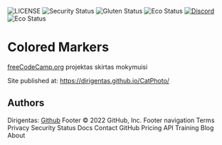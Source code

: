 ![LICENSE](https://img.shields.io/badge/license-MIT-blue.svg?style=flat-square)
![Security Status](https://img.shields.io/security-headers?label=Security&url=https%3A%2F%2Fgithub.com&style=flat-square)
![Gluten Status](https://img.shields.io/badge/Gluten-Free-green.svg)
![Eco Status](https://img.shields.io/badge/ECO-Friendly-green.svg)
[![Discord](https://discord.com/api/guilds/571393319201144843/widget.png)](https://discord.gg/dRwW4rw)
![Eco Status](https://www.codewars.com/users/Dirigentas/badges/small)

# Colored Markers

[freeCodeCamp.org](https://www.freecodecamp.org/) projektas skirtas mokymuisi

Site published at: https://dirigentas.github.io/CatPhoto/

## Authors

Dirigentas: [Github](https://github.com/Dirigentas)
Footer © 2022 GitHub, Inc. Footer navigation Terms Privacy Security Status Docs Contact GitHub Pricing API Training Blog About
